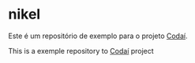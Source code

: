 # nikel

Este é um repositório de exemplo para o projeto [Codaí](https://codai.growdev.com.br/).

This is a exemple repository to  [Codaí](https://codai.growdev.com.br/) project
